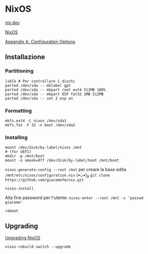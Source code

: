 # NixOS

[nix.dev](https://nix.dev/)

[NixOS](https://nixos.org/manual/nixos/stable/)

[Appendix A. Configuration Options](https://nixos.org/manual/nixos/stable/options)

## Installazione

### Partitioning
```
lsblk # Per controllare i dischi
parted /dev/sda -- mklabel gpt
parted /dev/sda -- mkpart root ext4 512MB 100%
parted /dev/sda -- mkpart ESP fat32 1MB 512MB
parted /dev/sda -- set 2 esp on
```
### Formatting
```
mkfs.ext4 -L nixos /dev/sda1
mkfs.fat -F 32 -n boot /dev/sda2
```
### Installing
```
mount /dev/disk/by-label/nixos /mnt
# (for UEFI)
mkdir -p /mnt/boot
mount -o umask=077 /dev/disk/by-label/boot /mnt/boot
```

`nixos-generate-config --root /mnt` per creare la base
edita `/mnt/etc/nixos/configuration.nix` (•̀ᴗ•́)و
`git clone https://github.com/giacomofm/nix.git`

`nixos-install`

Alla fine password per l'utente:
`nixos-enter --root /mnt -c 'passwd giacomo'`

`reboot`


## Upgrading

[Upgrading NixOS](https://nixos.org/manual/nixos/stable/#sec-upgrading)

`nixos-rebuild switch --upgrade`
